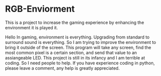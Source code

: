 # RGB-Enviorment
This is a project to increase the gaming experience by enhancing the environment it is played it.

Hello
In gaming, environment is everything. Upgrading from standard to surround sound is everything. So I am trying to improve the environment to bring it outside of the screen. This program will take any screen, find the most common pixel is a certain section, and send that value to an assiangeable LED. This project is still in its infancy and I am terrible at coding. So I need people to help. If you have experience coding in python, please leave a comment, any help is greatly appreciated.
